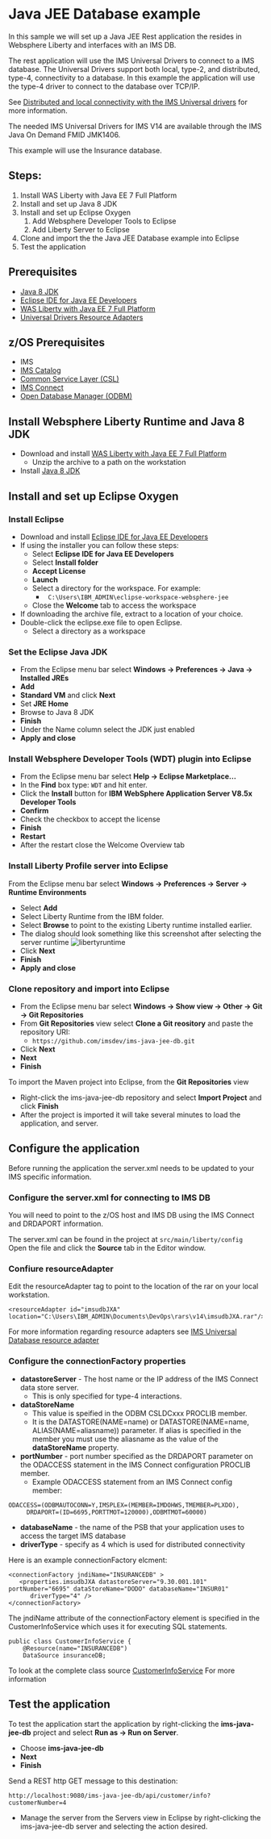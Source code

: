 # Java JEE Database example
In this sample we will set up a Java JEE Rest application the resides in Websphere Liberty and interfaces with an IMS DB. 

The rest application will use the IMS Universal Drivers to connect to a IMS database.  The Universal Drivers support both local, type-2, and distributed, type-4, connectivity to a database.  In this example the application will use the type-4 driver to connect to the database over TCP/IP.

See [Distributed and local connectivity with the IMS Universal drivers](https://www.ibm.com/support/knowledgecenter/en/SSEPH2_14.1.0/com.ibm.ims14.doc.apg/ims_odbhowodbworks.htm) for more information.

The needed IMS Universal Drivers for IMS V14 are available through the IMS Java On Demand FMID JMK1406.

This example will use the Insurance database.
 
## Steps:
1. Install WAS Liberty with Java EE 7 Full Platform
1. Install and set up Java 8 JDK
1. Install and set up Eclipse Oxygen
   1. Add Websphere Developer Tools to Eclipse
   1. Add Liberty Server to Eclipse
1. Clone and import the the Java JEE Database example into Eclipse
1. Test the application

## Prerequisites
* [Java 8 JDK](http://www.oracle.com/technetwork/java/javase/downloads/jdk8-downloads-2133151.html)
* [Eclipse IDE for Java EE Developers](http://www.eclipse.org/downloads/eclipse-packages/)
* [WAS Liberty with Java EE 7 Full Platform](https://developer.ibm.com/wasdev/downloads/#asset/runtimes-wlp-javaee7)
* [Universal Drivers Resource Adapters](https://www.ibm.com/support/knowledgecenter/en/SSEPH2_14.1.0/com.ibm.ims14.doc.apg/ims_odbjcatransactionmanagement.htm)

## z/OS Prerequisites
* IMS
* [IMS Catalog](https://www.ibm.com/support/knowledgecenter/en/SSS8QJ_2.2.0/SS6TB2_1.1.0/topics/aty_catalog-overview.htm)
* [Common Service Layer (CSL)](https://www.ibm.com/support/knowledgecenter/en/SSEPH2_14.1.0/com.ibm.ims14.doc.sag/system_intro/ims_csloverview.htm)
* [IMS Connect](https://www.ibm.com/support/knowledgecenter/en/SSEPH2_14.1.0/com.ibm.ims14.doc.ccg/ims_ct_intro.htm)
* [Open Database Manager (ODBM)](https://www.ibm.com/support/knowledgecenter/en/SSEPH2_14.1.0/com.ibm.ims14.doc.sag/system_intro/ims_odbmoverview.htm)

## Install Websphere Liberty Runtime and Java 8 JDK

* Download and install [WAS Liberty with Java EE 7 Full Platform](https://developer.ibm.com/wasdev/downloads/#asset/runtimes-wlp-javaee7)
  * Unzip the archive to a path on the workstation
* Install [Java 8 JDK](http://www.oracle.com/technetwork/java/javase/downloads/jdk8-downloads-2133151.html)
	    
## Install and set up Eclipse Oxygen
### Install Eclipse
* Download and install [Eclipse IDE for Java EE Developers](http://www.eclipse.org/downloads/eclipse-packages/)
* If using the installer you can follow these steps:
  * Select **Eclipse IDE for Java EE Developers** 
  * Select **Install folder**
  * **Accept License**
  * **Launch**
  * Select a directory for the workspace. For example:
     * ` C:\Users\IBM_ADMIN\eclipse-workspace-websphere-jee`
  *  Close the **Welcome** tab to access the workspace
* If downloading the archive file, extract to a location of your choice.
* Double-click the eclipse.exe file to open Eclipse.
  * Select a directory as a workspace

### Set the Eclipse Java JDK
* From the Eclipse menu bar select **Windows -> Preferences -> Java -> Installed JREs**
* **Add**
* **Standard VM** and click **Next**
* Set **JRE Home**
* Browse to Java 8 JDK
* **Finish**
* Under the Name column select the JDK just enabled
* **Apply and close**
					
### Install Websphere Developer Tools (WDT) plugin into Eclipse
* From the Eclipse menu bar select **Help -> Eclipse Marketplace...**
* In the **Find** box type: `WDT` and hit enter.
* Click the **Install** button for **IBM WebSphere Application Server V8.5x Developer Tools**
* **Confirm**
* Check the checkbox to accept the license
* **Finish** 
* **Restart**
* After the restart close the Welcome Overview tab

### Install Liberty Profile server into Eclipse
From the Eclipse menu bar select **Windows -> Preferences -> Server -> Runtime Environments**
* Select **Add**
* Select Liberty Runtime from the IBM folder.
* Select **Browse** to point to the existing Liberty runtime installed earlier.
* The dialog should look something like this screenshot after selecting the server runtime
  ![libertyruntime](./media/new.server.png)
* Click **Next**
* **Finish**
* **Apply and close**

### Clone repository and import into Eclipse
* From the Eclipse menu bar select **Windows -> Show view -> Other -> Git -> Git Repositories**
* From **Git Repositories** view select **Clone a Git reository** and paste the repository URI:
  *  `
  https://github.com/imsdev/ims-java-jee-db.git
  `
* Click **Next**
* **Next**
* **Finish**

To import the Maven project into Eclipse, from the **Git Repositories** view
* Right-click the ims-java-jee-db repository and select **Import Project** and click **Finish**
 * After the project is imported it will take several minutes to load the application, and server.

## Configure the application

Before running the application the server.xml needs to be updated to your IMS specific information. 

### Configure the server.xml for connecting to IMS DB
You will need to point to the z/OS host and IMS DB using the IMS Connect and DRDAPORT information.

The server.xml can be found in the project at `src/main/liberty/config`  Open the file and click the **Source** tab in the Editor window.

### Confiure resourceAdapter

Edit the resourceAdapter tag to point to the location of the rar on your local workstation.

```
<resourceAdapter id="imsudbJXA" location="C:\Users\IBM_ADMIN\Documents\DevOps\rars\v14\imsudbJXA.rar"/>
```

For more information regarding resource adapters see [IMS Universal Database resource adapter](https://www.ibm.com/support/knowledgecenter/en/SSEPH2_14.1.0/com.ibm.ims14.doc.apg/ims_odbjcaintro.htm)

### Configure the connectionFactory properties
* **datastoreServer** - The host name or the IP address of the IMS Connect data store server.
  * This is only specified for type-4 interactions.
* **dataStoreName**
  * This value is speified in the ODBM CSLDCxxx PROCLIB member. 
  * It is the DATASTORE(NAME=name) or DATASTORE(NAME=name, ALIAS(NAME=aliasname)) parameter. If alias is specified in the member you must use the aliasname as the value of the **dataStoreName** property. 
* **portNumber** - port number specified as the DRDAPORT parameter on the ODACCESS statement in the IMS Connect configuration PROCLIB member.  
  * Example ODACCESS statement from an IMS Connect config member:
```
ODACCESS=(ODBMAUTOCONN=Y,IMSPLEX=(MEMBER=IMDOHWS,TMEMBER=PLXDO),
     DRDAPORT=(ID=6695,PORTTMOT=120000),ODBMTMOT=60000)
```
* **databaseName** - the name of the PSB that your application uses to access the target IMS database
* **driverType** - specify as 4 which is used for distributed connectivity

Here is an example connectionFactory elcment:
```
<connectionFactory jndiName="INSURANCEDB" >
   <properties.imsudbJXA datastoreServer="9.30.001.101" portNumber="6695" dataStoreName="DODO" databaseName="INSUR01" 
      driverType="4" />
</connectionFactory>
```

The jndiName attribute of the connectionFactory element is specified in the CustomerInfoService which uses it for executing SQL statements.
```
public class CustomerInfoService {
	@Resource(name="INSURANCEDB")
	DataSource insuranceDB;
```
To look at the complete class source [CustomerInfoService](https://github.com/imsdev/ims-java-jee-db/blob/master/src/main/java/com/ibm/ims/customer/info/CustomerInfoService.java)
For more information [](
https://www.ibm.com/support/knowledgecenter/en/SSEPH2_14.1.0/com.ibm.ims14.doc.apg/ims_odbjdbcdatasrcconn.htm	
)

## Test the application
To test the application start the application by right-clicking the **ims-java-jee-db** project and select **Run as -> Run on Server**.
* Choose **ims-java-jee-db**
* **Next**
* **Finish**

Send a REST http GET message to this destination:
```
http://localhost:9080/ims-java-jee-db/api/customer/info?customerNumber=4
```
* Manage the server from the Servers view in Eclipse by right-clicking the ims-java-jee-db server and selecting the action desired.
